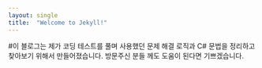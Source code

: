 ```yaml
---
layout: single
title:  "Welcome to Jekyll!"
---
```


#이 블로그는 제가 코딩 테스트를 풀며 사용했던 문제 해결 로직과 C# 문법을 정리하고 찾아보기 위해서 만들어졌습니다. 방문주신 분들 께도 도움이 된다면 기쁘겠습니다.
